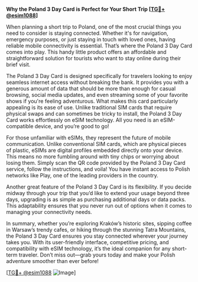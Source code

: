 **Why the Poland 3 Day Card is Perfect for Your Short Trip [[TG💪+ @esim1088](https://t.me/s/esim1088)]**

When planning a short trip to Poland, one of the most crucial things you need to consider is staying connected. Whether it's for navigation, emergency purposes, or just staying in touch with loved ones, having reliable mobile connectivity is essential. That’s where the Poland 3 Day Card comes into play. This handy little product offers an affordable and straightforward solution for tourists who want to stay online during their brief visit.

The Poland 3 Day Card is designed specifically for travelers looking to enjoy seamless internet access without breaking the bank. It provides you with a generous amount of data that should be more than enough for casual browsing, social media updates, and even streaming some of your favorite shows if you're feeling adventurous. What makes this card particularly appealing is its ease of use. Unlike traditional SIM cards that require physical swaps and can sometimes be tricky to install, the Poland 3 Day Card works effortlessly on eSIM technology. All you need is an eSIM-compatible device, and you’re good to go!

For those unfamiliar with eSIMs, they represent the future of mobile communication. Unlike conventional SIM cards, which are physical pieces of plastic, eSIMs are digital profiles embedded directly onto your device. This means no more fumbling around with tiny chips or worrying about losing them. Simply scan the QR code provided by the Poland 3 Day Card service, follow the instructions, and voila! You have instant access to Polish networks like Play, one of the leading providers in the country.

Another great feature of the Poland 3 Day Card is its flexibility. If you decide midway through your trip that you’d like to extend your usage beyond three days, upgrading is as simple as purchasing additional days or data packs. This adaptability ensures that you never run out of options when it comes to managing your connectivity needs.

In summary, whether you’re exploring Kraków’s historic sites, sipping coffee in Warsaw’s trendy cafes, or hiking through the stunning Tatra Mountains, the Poland 3 Day Card ensures you stay connected wherever your journey takes you. With its user-friendly interface, competitive pricing, and compatibility with eSIM technology, it’s the ideal companion for any short-term traveler. Don’t miss out—grab yours today and make your Polish adventure smoother than ever before!

[[TG💪+ @esim1088](https://t.me/s/esim1088) ![Image](https://i.postimg.cc/Y0z9fWf4/image.png)]